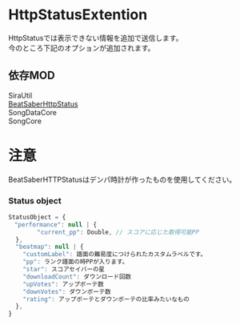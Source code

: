 # HttpStatusExtention
HttpStatusでは表示できない情報を追加で送信します。  
今のところ下記のオプションが追加されます。  
## 依存MOD  
SiraUtil  
[BeatSaberHttpStatus](https://github.com/denpadokei/beatsaber-http-status)  
SongDataCore  
SongCore  
  
# 注意  
BeatSaberHTTPStatusはデンパ時計が作ったものを使用してください。  
  
### Status object

```js
StatusObject = {
　"performance": null | {
		"current_pp": Double, // スコアに応じた取得可能PP
  },
  "beatmap": null | {
    "customLabel": 譜面の難易度につけられたカスタムラベルです。
    "pp": ランク譜面の時PPが入ります。
    "star": スコアセイバーの星
    "downloadCount": ダウンロード回数
    "upVotes": アップボーテ数
    "downVotes": ダウンボーテ数
    "rating": アップボーテとダウンボーテの比率みたいなもの
  },
}
```
